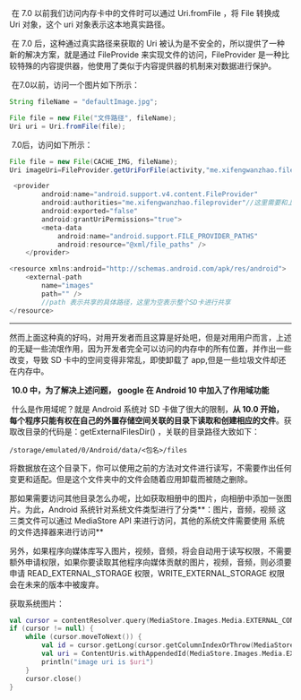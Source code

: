 ​	在 7.0 以前我们访问内存卡中的文件时可以通过 Uri.fromFile ，将 File 转换成 Uri 对象，这个 uri 对象表示这本地真实路径。

​	在 7.0 后，这种通过真实路径来获取的 Uri 被认为是不安全的，所以提供了一种新的解决方案，就是通过 FileProvide 来实现文件的访问，FileProvider 是一种比较特殊的内容提供器，他使用了类似于内容提供器的机制来对数据进行保护。

​	在7.0以前，访问一个图片如下所示：

```java
String fileName = "defaultImage.jpg";

File file = new File("文件路径", fileName);
Uri uri = Uri.fromFile(file);
```
​	7.0后，访问如下所示：

```java
File file = new File(CACHE_IMG, fileName);
Uri imageUri=FileProvider.getUriForFile(activity,"me.xifengwanzhao.fileprovider", file);//这里进行替换uri的获得方式
```

```java
 <provider
        android:name="android.support.v4.content.FileProvider"
        android:authorities="me.xifengwanzhao.fileprovider"//这里需要和上面部分字符串相同
        android:exported="false"
        android:grantUriPermissions="true">
        <meta-data
            android:name="android.support.FILE_PROVIDER_PATHS"
            android:resource="@xml/file_paths" />
    </provider>
```
```java
<resource xmlns:android="http://schemas.android.com/apk/res/android">
    <external-path
        name="images"
        path="" />
        //path 表示共享的具体路径，这里为空表示整个SD卡进行共享
</resource>
```

---

​	然而上面这种真的好吗，对用开发者而且这算是好处吧，但是对用用户而言，上述的无疑一些流氓作用，因为开发者完全可以访问的内存中的所有位置，并作出一些改变，导致 SD 卡中的空间变得非常乱，即使卸载了 app,但是一些垃圾文件却还在内存中。

​	**10.0 中，为了解决上述问题， google 在 Android 10 中加入了作用域功能**

​	什么是作用域呢？就是 Android 系统对 SD 卡做了很大的限制，**从 10.0 开始，每个程序只能有权在自己的外置存储空间关联的目录下读取和创建相应的文件**。获取改目录的代码是：getExternalFilesDir() ，关联的目录路径大致如下：

```
/storage/emulated/0/Android/data/<包名>/files
```

​	将数据放在这个目录下，你可以使用之前的方法对文件进行读写，不需要作出任何变更和适配。但是这个文件夹中的文件会随着应用卸载而被随之删除。

​	那如果需要访问其他目录怎么办呢，比如获取相册中的图片，向相册中添加一张图片。为此，Android 系统针对系统文件类型进行了分类**：图片，音频，视频 这三类文件可以通过 MediaStore API 来进行访问，其他的系统文件需要使用 系统的文件选择器来进行访问**

​	另外，如果程序向媒体库写入图片，视频，音频，将会自动用于读写权限，不需要额外申请权限，如果你要读取其他程序向媒体贡献的图片，视频，音频，则必须要申请 READ_EXTERNAL_STORAGE 权限，WRITE_EXTERNAL_STORAGE 权限会在未来的版本中被废弃。

获取系统图片：

```kotlin
val cursor = contentResolver.query(MediaStore.Images.Media.EXTERNAL_CONTENT_URI, null, null, null, "${MediaStore.MediaColumns.DATE_ADDED} desc")
if (cursor != null) {
    while (cursor.moveToNext()) {
        val id = cursor.getLong(cursor.getColumnIndexOrThrow(MediaStore.MediaColumns._ID))
        val uri = ContentUris.withAppendedId(MediaStore.Images.Media.EXTERNAL_CONTENT_URI, id)
        println("image uri is $uri")
    }
    cursor.close()
}
```



 